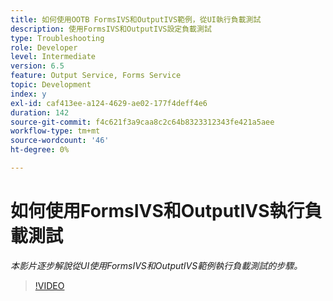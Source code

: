 ```yaml
---
title: 如何使用OOTB FormsIVS和OutputIVS範例，從UI執行負載測試
description: 使用FormsIVS和OutputIVS設定負載測試
type: Troubleshooting
role: Developer
level: Intermediate
version: 6.5
feature: Output Service, Forms Service
topic: Development
index: y
exl-id: caf413ee-a124-4629-ae02-177f4deff4e6
duration: 142
source-git-commit: f4c621f3a9caa8c2c64b8323312343fe421a5aee
workflow-type: tm+mt
source-wordcount: '46'
ht-degree: 0%

---
```


# 如何使用FormsIVS和OutputIVS執行負載測試

*本影片逐步解說從UI使用FormsIVS和OutputIVS範例執行負載測試的步驟。*

>[!VIDEO](https://video.tv.adobe.com/v/335507?quality=12&learn=on)
